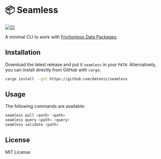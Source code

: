 # :package: Seamless

[![CI](https://github.com/datonic/seamless/actions/workflows/ci.yml/badge.svg)](https://github.com/datonic/seamless/actions/workflows/ci.yml)

A minimal CLI to work with [Frictionless Data Packages](https://specs.frictionlessdata.io/).

## Installation

Download the latest release and put it `seamless` in your `PATH`. Alternatively, you can install directly from GitHub with `cargo`:

```bash
cargo install --git https://github.com/datonic/seamless
```

## Usage

The following commands are available:

```bash
seamless pull <path> <path>
seamless query <path> <query>
seamless validate <path>
```

## License

MIT License
